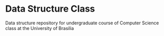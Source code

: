 # Data Structure Class
Data structure repository for undergraduate course of Computer Science class at the University of Brasilia
